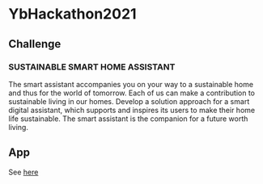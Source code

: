 # YbHackathon2021

## Challenge

### SUSTAINABLE SMART HOME ASSISTANT

The smart assistant accompanies you on your way to a sustainable home and thus for the world of tomorrow.
Each of us can make a contribution to sustainable living in our homes. Develop a solution approach for a smart digital assistant, which supports and inspires its users to make their home life sustainable. The smart assistant is the companion for a future worth living.

## App

See [here](https://livesustainability.azurewebsites.net)

